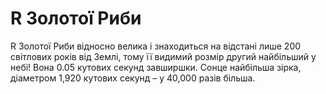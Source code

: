 # R Золотої Риби

R Золотої Риби відносно велика і знаходиться на відстані лише 200 світлових
років від Землі, тому її видимий розмір другий найбільший у небі! Вона 0.05
кутових секунд завширшки. Сонце найбільша зірка, діаметром 1,920 кутових секунд
– у 40,000 разів більша.
